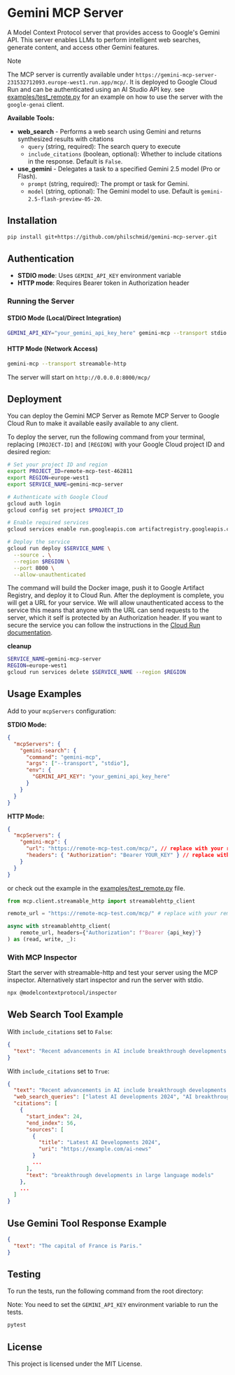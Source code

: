 # Gemini MCP Server

A Model Context Protocol server that provides access to Google's Gemini API. This server enables LLMs to perform intelligent web searches, generate content, and access other Gemini features.

> [!NOTE]  
> The MCP server is currently available under `https://gemini-mcp-server-231532712093.europe-west1.run.app/mcp/`. It is deployed to Google Cloud Run and can be authenticated using an AI Studio API key. see [examples/test_remote.py](examples/test_remote.py) for an example on how to use the server with the `google-genai` client.

**Available Tools:**
- **web_search** - Performs a web search using Gemini and returns synthesized results with citations
  - `query` (string, required): The search query to execute
  - `include_citations` (boolean, optional): Whether to include citations in the response. Default is `False`.
- **use_gemini** - Delegates a task to a specified Gemini 2.5 model (Pro or Flash).
  - `prompt` (string, required): The prompt or task for Gemini.
  - `model` (string, optional): The Gemini model to use. Default is `gemini-2.5-flash-preview-05-20`.


## Installation

```bash
pip install git+https://github.com/philschmid/gemini-mcp-server.git
```

## Authentication

- **STDIO mode**: Uses `GEMINI_API_KEY` environment variable
- **HTTP mode**: Requires Bearer token in Authorization header

### Running the Server

#### STDIO Mode (Local/Direct Integration)

```bash
GEMINI_API_KEY="your_gemini_api_key_here" gemini-mcp --transport stdio
```

#### HTTP Mode (Network Access)

```bash
gemini-mcp --transport streamable-http
```

The server will start on `http://0.0.0.0:8000/mcp/`

## Deployment

You can deploy the Gemini MCP Server as Remote MCP Server to Google Cloud Run to make it available easily available to any client. 

To deploy the server, run the following command from your terminal, replacing `[PROJECT-ID]` and `[REGION]` with your Google Cloud project ID and desired region:

```bash
# Set your project ID and region
export PROJECT_ID=remote-mcp-test-462811
export REGION=europe-west1
export SERVICE_NAME=gemini-mcp-server

# Authenticate with Google Cloud
gcloud auth login
gcloud config set project $PROJECT_ID

# Enable required services
gcloud services enable run.googleapis.com artifactregistry.googleapis.com cloudbuild.googleapis.com

# Deploy the service
gcloud run deploy $SERVICE_NAME \
  --source . \
  --region $REGION \
  --port 8000 \
  --allow-unauthenticated
```

The command will build the Docker image, push it to Google Artifact Registry, and deploy it to Cloud Run. After the deployment is complete, you will get a URL for your service. We will allow unauthenticated access to the service this means that anyone with the URL can send requests to the server, which it self is protected by an Authorization header. If you want to secure the service you can follow the instructions in the [Cloud Run documentation](https://cloud.google.com/run/docs/authenticating/service-to-service).

**cleanup**

```bash
SERVICE_NAME=gemini-mcp-server
REGION=europe-west1
gcloud run services delete $SERVICE_NAME --region $REGION
```

## Usage Examples

Add to your `mcpServers` configuration:

**STDIO Mode:**
```json
{
  "mcpServers": {
    "gemini-search": {
      "command": "gemini-mcp",
      "args": ["--transport", "stdio"],
      "env": {
        "GEMINI_API_KEY": "your_gemini_api_key_here"
      }
    }
  }
}
```

**HTTP Mode:**
```json
{
  "mcpServers": {
    "gemini-mcp": {
      "url": "https://remote-mcp-test.com/mcp/", // replace with your remote mcp server url
      "headers": { "Authorization": "Bearer YOUR_KEY" } // replace with your AI Studio API key
    }
  }
}
```

or check out the example in the [examples/test_remote.py](examples/test_remote.py) file.

```python
from mcp.client.streamable_http import streamablehttp_client

remote_url = "https://remote-mcp-test.com/mcp/" # replace with your remote mcp server url

async with streamablehttp_client(
    remote_url, headers={"Authorization": f"Bearer {api_key}"}
) as (read, write, _):
```

### With MCP Inspector

Start the server with streamable-http and test your server using the MCP inspector. Alternatively start inspector and run the server with stdio.

```bash
npx @modelcontextprotocol/inspector
```

## Web Search Tool Example

With `include_citations` set to `False`:

```json
{
  "text": "Recent advancements in AI include breakthrough developments in large language models, computer vision, and autonomous systems..."
}
```

With `include_citations` set to `True`:

```json
{
  "text": "Recent advancements in AI include breakthrough developments in large language models, computer vision, and autonomous systems...",
  "web_search_queries": ["latest AI developments 2024", "AI breakthroughs"],
  "citations": [
    {
      "start_index": 24,
      "end_index": 56,
      "sources": [
        {
          "title": "Latest AI Developments 2024",
          "uri": "https://example.com/ai-news"
        }
        ...
      ],
      "text": "breakthrough developments in large language models"
    },
    ...
  ]
}
```

## Use Gemini Tool Response Example

```json
{
  "text": "The capital of France is Paris."
}
```

## Testing

To run the tests, run the following command from the root directory:

Note: You need to set the `GEMINI_API_KEY` environment variable to run the tests.

```bash
pytest
```

## License

This project is licensed under the MIT License.